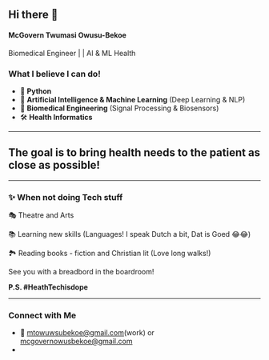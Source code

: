 ## Hi there 👋
#### McGovern Twumasi Owusu-Bekoe
Biomedical Engineer |  | AI & ML Health

### What I believe I can  do!

- 🐍 **Python**
- 🤖 **Artificial Intelligence & Machine Learning** (Deep Learning & NLP)
- 🧠 **Biomedical Engineering** (Signal Processing & Biosensors)
- 🛠️ **Health Informatics**

---

## The goal is to bring health needs to the patient as close as possible!

---

### ✨ When not doing Tech stuff

🎭 Theatre and Arts

📚 Learning new skills (Languages! I speak Dutch a bit, Dat is Goed 😂😂)

🏞️ Reading books - fiction and Christian lit (Love long walks!)

See you with a breadbord in the boardroom!

**P.S. #HeathTechisdope**

---

### Connect with Me

- 💼 mtowuwsubekoe@gmail.com(work) or mcgovernowusbekoe@gmail.com
- 

